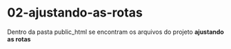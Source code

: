# 02-ajustando-as-rotas
<p>Dentro da pasta public_html se encontram os arquivos do projeto <b>ajustando as rotas</b></p>
